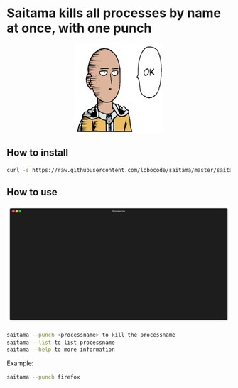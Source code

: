 # Saitama kills all processes by name at once, with one punch

<p align="center">
  <img width="200" height="200" src="https://raw.githubusercontent.com/lobocode/saitama/master/img/saitama.png">
</p>


## How to install

```bash
curl -s https://raw.githubusercontent.com/lobocode/saitama/master/saitama-install.sh | sudo bash
```

## How to use

![saitama-terminal.gif](https://raw.githubusercontent.com/lobocode/saitama/master/img/saitama-terminal.gif)

```bash
saitama --punch <processname> to kill the processname
saitama --list to list processname
saitama --help to more information
```

Example:

```bash
saitama --punch firefox
```

